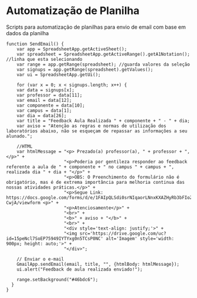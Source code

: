 # Automatização de Planilha 
Scripts para automatização de planilhas para envio de email com base em dados da planilha


    function SendEmail() {
        var app = SpreadsheetApp.getActiveSheet();
        var spreadsheet = SpreadsheetApp.getActiveRange().getA1Notation(); //linha que esta selecionando
        var range = app.getRange(spreadsheet); //guarda valores da seleção
        var signups = app.getRange(spreadsheet).getValues(); 
        var ui = SpreadsheetApp.getUi();
    
        for (var x = 0; x < signups.length; x++) { 
        var data = signups[x];
        var professor = data[11];
        var email = data[12];
        var componente = data[10];
        var campus = data[1];
        var dia = data[26];
        var title = "Feedback Aula Realizada " + componente + " - " + dia;
        var aviso = "Atenção as regras e normas de utilização dos laboratórios abaixo, não se esqueçam de repassar as informações a seu alunado.";
        
        //HTML
        var htmlMessage = "<p> Prezado(a) professor(a), " + professor + ",</p>" +
                          "<p>Poderia por gentileza responder ao feedback referente a aula de " + componente + " no campus " + campus + ", realizada dia " + dia + "</p>" +
                          "<p>OBS: O Preenchimento do formulário não é obrigatório, mas é de extrema importância para melhoria continua das nossas atividades práticas.</p>" +
                          "<p>Segue Link: https://docs.google.com/forms/d/e/1FAIpQLSdi0srNIqaorLNnxKXAZHyRb3bFIoZFtWdosEXRVaWBC-CwjA/viewform <p>" +
                          "<p>Atenciosamente</p>" +
                          "<br>" +
                          "<b>" + aviso + "</b>" +
                          "<br>" +
                          "<div style='text-align: justify;'>" +
                          "<img src='https://drive.google.com/uc?id=15peNcl7SoEP75949IYTYxg0n5TCsP0NC' alt='Imagem' style='width: 900px; height: auto;'>" +
                          "</div>";
        
        // Enviar o e-mail
        GmailApp.sendEmail(email, title, "", {htmlBody: htmlMessage});
        ui.alert("Feedback de aula realizada enviado!");
        
        range.setBackground("#46bdc6"); 
      }
    }

